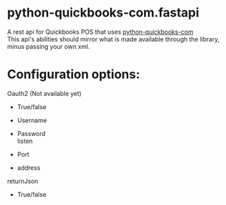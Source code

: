 # python-quickbooks-com.fastapi 
A rest api for Quickbooks POS that uses [python-quickbooks-com](https://github.com/pcs3rd/python-quickbooks-com)  
This api's abilities should mirror what is made available through the library, minus passing your own xml.
# Configuration options:  
Oauth2 (Not available yet)  
 - True/false  
 
 - Username  
 
 - Password  
listen  

 - Port  
 
 - address  
 
returnJson  
 - True/false  
 
